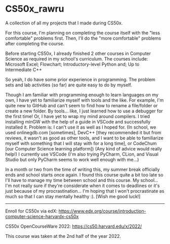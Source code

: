 # CS50x_rawru
A collection of all my projects that I made during CS50x.

For this course, I'm planning on completing the course itself with the "less comfortable" problems first.
Then, I'll do the "more comfortable" problems after completing the course.

Before starting CS50x, I already finished 2 other courses in Computer Science as required in my school's curriculum.
The courses include:
  Microsoft Excel;
  Flowchart;
  Introductory-level Python and;
  Up to Intermediate C++

So yeah, I do have some prior experience in programming. The problem sets and lab activities (so far) are quite easy to do by myself.

Though I am familiar with programming enough to learn languages on my own, I have yet to familiarize myself with tools and the like.
For example, I'm quite new to GitHub and can't seem to find how to rename a file/folder or create a new folder.
By tools... like, I just learned how to use a debugger for the first time!
Or, I have yet to wrap my mind around compilers. 
I tried installing minGW with the help of a guide in VSCode and successfully installed it. Problem is: I can't use it as well as I hoped for.
(In school, we used onlinegdb.com [sometimes], DevC++ [they recommended it but from reviews, it wasn't as good as other tools,
and I want to be able to familiarize myself with something that I will stay with for a long time], or CodeChum [our Computer Science learning platform])
(Any kind of advice would really help!)
I currently use VSCode (I'm also trying PyCharm, CLion, and Visual Studio but only PyCharm seems to work well enough with me...)

In a month or two from the time of writing this, my summer break officially ends and school starts once again.
I found this course quite a bit too late so I'll have to manage my time between school and this course.
My school... I'm not really sure if they're considerate when it comes to deadlines or it's just because of my procrastination...
I'm hoping that I won't procrastinate as much so that I can stay mentally healthy :). [Wish me good luck!]

---
Enroll for CS50x via edX: https://www.edx.org/course/introduction-computer-science-harvardx-cs50x

CS50x OpenCourseWare 2022: https://cs50.harvard.edu/x/2022/

This course was taken at the 2nd half of the year 2022.
